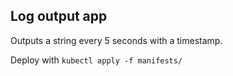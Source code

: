 ## Log output app

Outputs a string every 5 seconds with a timestamp.

Deploy with `kubectl apply -f manifests/`
